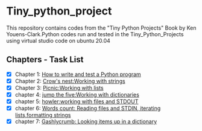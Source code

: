 # Tiny_python_project
This repository contains codes from the "Tiny Python Projects" Book by Ken Youens-Clark.Python codes run and tested in the Tiny_Python_Projects using virtual studio code on ubuntu 20.04
​
## Chapters - Task List
- [x] Chapter 1: [How to write and test a Python program](https://github.com/mayowak/Tiny_python_project/tree/main/01_hello)
- [x] Chapter 2: [Crow's nest:Working with strings](https://github.com/mayowak/Tiny_python_project/tree/main/02_crowsnest)
- [x] Chapter 3: [Picnic:Working with lists](https://github.com/mayowak/Tiny_python_project/tree/main/03_picnic)
- [x] chapter 4: [jump the five:Working with dictionaries](https://github.com/mayowak/Tiny_python_project/tree/main/03_picnic)
- [x] chapter 5: [howler:working with files and STDOUT](https://github.com/mayowak/Tiny_python_project/tree/main/05_howler)
- [x] chapter 6: [Words count: Reading files and STDIN, iterating lists,formatting strings](https://github.com/mayowak/Tiny_python_project/tree/main/06_wc)
- [x] chapter 7: [Gashlycrumb: Looking items up in a dictionary](https://github.com/mayowak/Tiny_python_project/tree/main/07_gashlycrumb)